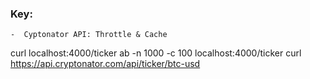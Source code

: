 ### Key:
    -  Cyptonator API: Throttle & Cache


curl localhost:4000/ticker
ab -n 1000 -c 100 localhost:4000/ticker
curl https://api.cryptonator.com/api/ticker/btc-usd